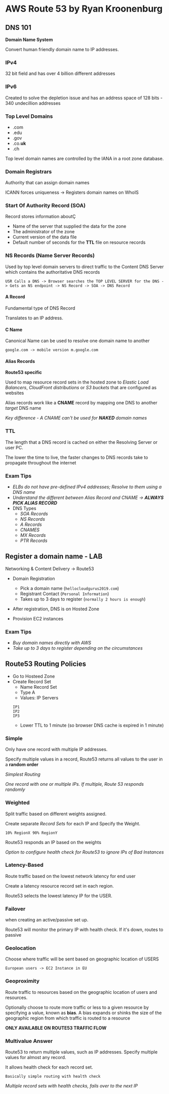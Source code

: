 # AWS Route 53 by Ryan Kroonenburg

## DNS 101

**Domain Name System**

Convert human friendly domain name to IP addresses.

### IPv4

32 bit field and has over 4 billion different addresses

### IPv6

Created to solve the depletion issue and has an address space of 128 bits - 340 undecillion addresses

### Top Level Domains

* .com
* .edu
* .gov
* .co.**uk**
* .ch 

Top level domain names are controlled by the IANA in a root zone database.

### Domain Registrars

Authority that can assign domain names

ICANN forces uniqueness -> Registers domain names on WhoIS

### Start Of Authority Record (SOA)

Record stores information aboutÇ

* Name of the server that supplied the data for the zone
* The administrator of the zone
* Current version of the data file
* Default number of seconds for the **TTL** file on resource records

### NS Records (Name Server Records)

Used by top level domain servers to direct traffic to the Content DNS Server which contains the authoritative DNS records

`USR Calls a DNS -> Browser searches the TOP LEVEL SERVER for the DNS -> Gets an NS endpoint -> NS Record -> SOA -> DNS Record`

#### A Record

Fundamental type of DNS Record

Translates to an IP address.

#### C Name

Canonical Name can be used to resolve one domain name to another

`google.com -> mobile version m.google.com`

#### Alias Records

**Route53 specific**

Used to map resource record sets in the hosted zone to *Elastic Load Balancers*, *CloudFront distributions* or *S3 buckets* that are configured as websites

Alias records work like a **CNAME** record by mapping one DNS to another *target* DNS name

*Key difference - A CNAME can't be used for **NAKED** domain names*

### TTL

The length that a DNS record is cached on either the Resolving Server or user PC.

The lower the time to live, the faster changes to DNS records take to propagate throughout the internet

### Exam Tips

* *ELBs do not have pre-defined IPv4 addresses; Resolve to them using a DNS name*
* *Understand the different between Alias Record and CNAME -> **ALWAYS PICK ALIAS RECORD***
* DNS Types
  * *SOA Records*
  * *NS Records*
  * *A Records*
  * *CNAMES*
  * *MX Records* 
  * *PTR Records*

## Register a domain name - LAB

Networking & Content Delivery -> Route53

* Domain Registration
  * Pick a domain name (`hellocloudgurus2019.com`)
  * Registrant Contact (`Personal Information`) 
  * Takes up to 3 days to register (`normally 2 hours is enough`)

* After registration, DNS is on Hosted Zone
* Provision EC2 instances

### Exam Tips

* *Buy domain names directly with AWS*
* *Take up to 3 days to register depending on the circumstances*

## Route53 Routing Policies

* Go to Hosteed Zone
* Create Record Set
  * Name Record Set
  * Type A
  * Values: IP Servers
  ```text
  IP1
  IP2
  IP3
  ```
  * Lower TTL to 1 minute (so browser DNS cache is expired in 1 minute)

### Simple

Only have one record with multiple IP addresses.

Specify multiple values in a record, Route53 returns all values to the user in a **random order**

*Simplest Routing*

*One record with one or multiple IPs. If multiple, Route 53 responds randomly*

### Weighted

Split traffic based on different weights assigned.

Create separate *Record Sets* for each IP and Specify the Weight.

`10% RegionX 90% RegionY`

Route53 responds an IP based on the weights

*Option to configure health check for Route53 to ignore IPs of Bad Instances*

### Latency-Based

Route traffic based on the lowest network latency for end user

Create a latency resource record set in each region.

Route53 selects the lowest latency IP for the USER.

### Failover

when creating an active/passive set up.

Route53 will monitor the primary IP with health check. If it's down, routes to passive

### Geolocation

Choose where traffic will be sent based on geographic location of USERS

`European users -> EC2 Instance in EU`

### Geoproximity

Route traffic to resources based on the geographic location of users and resources.

Optionally choose to route more traffic or less to a given resource by specifying a value, known as **bias**. A bias expands or shinks the size of the geographic region from which traffic is routed to a resource

**ONLY AVAILABLE ON ROUTE53 TRAFFIC FLOW**

### Multivalue Answer

Route53 to return multiple values, such as IP addresses. Specify multiple values for almost any record.

It allows health check for each record set.

`Basically simple routing with health check`

*Multiple record sets with health checks, fails over to the next IP*


